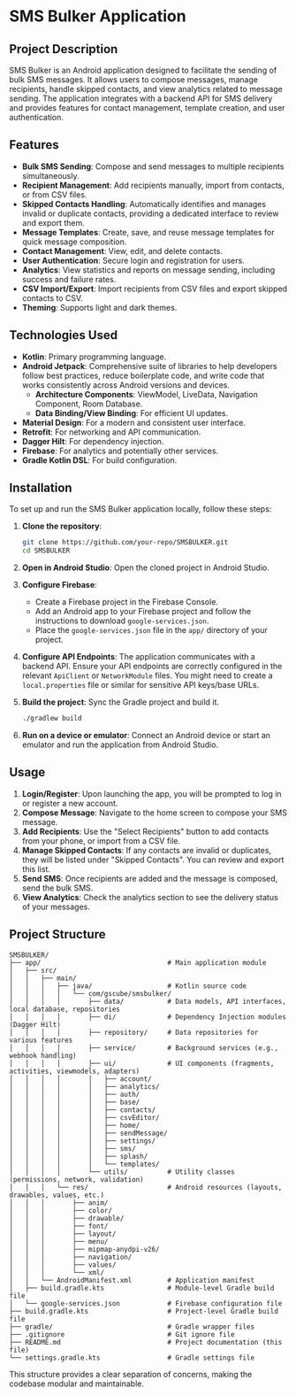 # SMS Bulker Application

## Project Description

SMS Bulker is an Android application designed to facilitate the sending of bulk SMS messages. It allows users to compose messages, manage recipients, handle skipped contacts, and view analytics related to message sending. The application integrates with a backend API for SMS delivery and provides features for contact management, template creation, and user authentication.

## Features

-   **Bulk SMS Sending**: Compose and send messages to multiple recipients simultaneously.
-   **Recipient Management**: Add recipients manually, import from contacts, or from CSV files.
-   **Skipped Contacts Handling**: Automatically identifies and manages invalid or duplicate contacts, providing a dedicated interface to review and export them.
-   **Message Templates**: Create, save, and reuse message templates for quick message composition.
-   **Contact Management**: View, edit, and delete contacts.
-   **User Authentication**: Secure login and registration for users.
-   **Analytics**: View statistics and reports on message sending, including success and failure rates.
-   **CSV Import/Export**: Import recipients from CSV files and export skipped contacts to CSV.
-   **Theming**: Supports light and dark themes.

## Technologies Used

-   **Kotlin**: Primary programming language.
-   **Android Jetpack**: Comprehensive suite of libraries to help developers follow best practices, reduce boilerplate code, and write code that works consistently across Android versions and devices.
    -   **Architecture Components**: ViewModel, LiveData, Navigation Component, Room Database.
    -   **Data Binding/View Binding**: For efficient UI updates.
-   **Material Design**: For a modern and consistent user interface.
-   **Retrofit**: For networking and API communication.
-   **Dagger Hilt**: For dependency injection.
-   **Firebase**: For analytics and potentially other services.
-   **Gradle Kotlin DSL**: For build configuration.

## Installation

To set up and run the SMS Bulker application locally, follow these steps:

1.  **Clone the repository**:
    ```bash
    git clone https://github.com/your-repo/SMSBULKER.git
    cd SMSBULKER
    ```

2.  **Open in Android Studio**: Open the cloned project in Android Studio.

3.  **Configure Firebase**: 
    -   Create a Firebase project in the Firebase Console.
    -   Add an Android app to your Firebase project and follow the instructions to download `google-services.json`.
    -   Place the `google-services.json` file in the `app/` directory of your project.

4.  **Configure API Endpoints**: The application communicates with a backend API. Ensure your API endpoints are correctly configured in the relevant `ApiClient` or `NetworkModule` files. You might need to create a `local.properties` file or similar for sensitive API keys/base URLs.

5.  **Build the project**: Sync the Gradle project and build it.
    ```bash
    ./gradlew build
    ```

6.  **Run on a device or emulator**: Connect an Android device or start an emulator and run the application from Android Studio.

## Usage

1.  **Login/Register**: Upon launching the app, you will be prompted to log in or register a new account.
2.  **Compose Message**: Navigate to the home screen to compose your SMS message.
3.  **Add Recipients**: Use the "Select Recipients" button to add contacts from your phone, or import from a CSV file.
4.  **Manage Skipped Contacts**: If any contacts are invalid or duplicates, they will be listed under "Skipped Contacts". You can review and export this list.
5.  **Send SMS**: Once recipients are added and the message is composed, send the bulk SMS.
6.  **View Analytics**: Check the analytics section to see the delivery status of your messages.

## Project Structure

```
SMSBULKER/
├── app/                                # Main application module
│   ├── src/
│   │   ├── main/
│   │   │   ├── java/                   # Kotlin source code
│   │   │   │   └── com/gscube/smsbulker/
│   │   │   │       ├── data/           # Data models, API interfaces, local database, repositories
│   │   │   │       ├── di/             # Dependency Injection modules (Dagger Hilt)
│   │   │   │       ├── repository/     # Data repositories for various features
│   │   │   │       ├── service/        # Background services (e.g., webhook handling)
│   │   │   │       ├── ui/             # UI components (fragments, activities, viewmodels, adapters)
│   │   │   │       │   ├── account/
│   │   │   │       │   ├── analytics/
│   │   │   │       │   ├── auth/
│   │   │   │       │   ├── base/
│   │   │   │       │   ├── contacts/
│   │   │   │       │   ├── csvEditor/
│   │   │   │       │   ├── home/
│   │   │   │       │   ├── sendMessage/
│   │   │   │       │   ├── settings/
│   │   │   │       │   ├── sms/
│   │   │   │       │   ├── splash/
│   │   │   │       │   └── templates/
│   │   │   │       └── utils/          # Utility classes (permissions, network, validation)
│   │   │   └── res/                    # Android resources (layouts, drawables, values, etc.)
│   │   │       ├── anim/
│   │   │       ├── color/
│   │   │       ├── drawable/
│   │   │       ├── font/
│   │   │       ├── layout/
│   │   │       ├── menu/
│   │   │       ├── mipmap-anydpi-v26/
│   │   │       ├── navigation/
│   │   │       ├── values/
│   │   │       └── xml/
│   │   └── AndroidManifest.xml         # Application manifest
│   ├── build.gradle.kts                # Module-level Gradle build file
│   └── google-services.json            # Firebase configuration file
├── build.gradle.kts                    # Project-level Gradle build file
├── gradle/                             # Gradle wrapper files
├── .gitignore                          # Git ignore file
├── README.md                           # Project documentation (this file)
└── settings.gradle.kts                 # Gradle settings file
```

This structure provides a clear separation of concerns, making the codebase modular and maintainable.